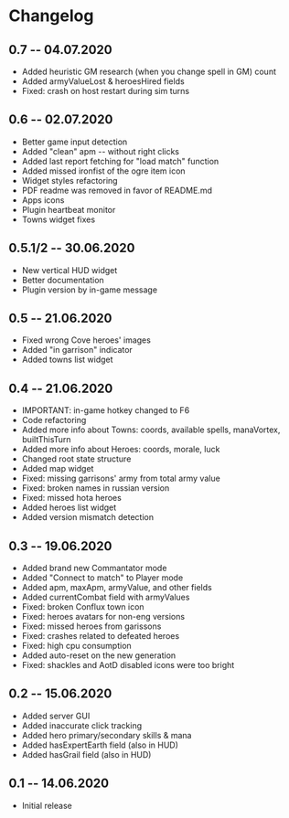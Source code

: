 # Changelog

## 0.7 -- 04.07.2020
- Added heuristic GM research (when you change spell in GM) count
- Added armyValueLost & heroesHired fields
- Fixed: crash on host restart during sim turns

## 0.6 -- 02.07.2020
- Better game input detection
- Added "clean" apm -- without right clicks
- Added last report fetching for "load match" function
- Added missed ironfist of the ogre item icon
- Widget styles refactoring
- PDF readme was removed in favor of README.md
- Apps icons
- Plugin heartbeat monitor
- Towns widget fixes

## 0.5.1/2 -- 30.06.2020
- New vertical HUD widget
- Better documentation
- Plugin version by in-game message

## 0.5 -- 21.06.2020
- Fixed wrong Cove heroes' images
- Added "in garrison" indicator
- Added towns list widget

## 0.4 -- 21.06.2020
- IMPORTANT: in-game hotkey changed to F6
- Code refactoring
- Added more info about Towns: coords, available spells, manaVortex, builtThisTurn
- Added more info about Heroes: coords, morale, luck
- Changed root state structure 
- Added map widget
- Fixed: missing garrisons' army from total army value
- Fixed: broken names in russian version
- Fixed: missed hota heroes
- Added heroes list widget
- Added version mismatch detection

## 0.3 -- 19.06.2020
- Added brand new Commantator mode
- Added "Connect to match" to Player mode
- Added apm, maxApm, armyValue, and other fields
- Added currentCombat field with armyValues
- Fixed: broken Conflux town icon
- Fixed: heroes avatars for non-eng versions
- Fixed: missed heroes from garissons
- Fixed: crashes related to defeated heroes
- Fixed: high cpu consumption
- Added auto-reset on the new generation
- Fixed: shackles and AotD disabled icons were too bright

## 0.2 -- 15.06.2020
- Added server GUI
- Added inaccurate click tracking
- Added hero primary/secondary skills & mana
- Added hasExpertEarth field (also in HUD)
- Added hasGrail field (also in HUD)

## 0.1 -- 14.06.2020
- Initial release